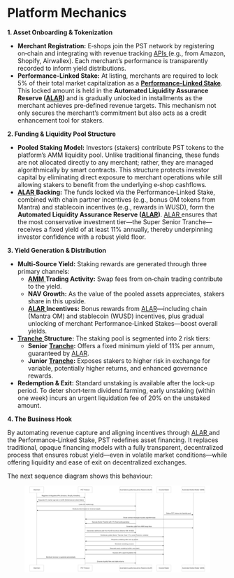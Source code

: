# Platform Mechanics

**1. Asset Onboarding & Tokenization**

* **Merchant Registration:** E‑shops join the PST network by registering on‑chain and integrating with revenue tracking [APIs ](<../README (2).md#api-application-programming-interface>)(e.g., from Amazon, Shopify, Airwallex). Each merchant’s performance is transparently recorded to inform yield distributions.
* **Performance-Linked Stake:** At listing, merchants are required to lock 5% of their total market capitalization as a [**Performance-Linked Stake**](<../README (2).md#performance-linked-stake>). This locked amount is held in the **Automated Liquidity Assurance Reserve (**[**ALAR**](<../README (2).md#automated-liquidity-assurance-reserve-alar>)**)** and is gradually unlocked in installments as the merchant achieves pre‑defined revenue targets. This mechanism not only secures the merchant’s commitment but also acts as a credit enhancement tool for stakers.

**2. Funding & Liquidity Pool Structure**

* **Pooled Staking Model:** Investors (stakers) contribute PST tokens to the platform’s AMM liquidity pool. Unlike traditional financing, these funds are not allocated directly to any merchant; rather, they are managed algorithmically by smart contracts. This structure protects investor capital by eliminating direct exposure to merchant operations while still allowing stakers to benefit from the underlying e‑shop cashflows.
* [**ALAR** ](<../README (2).md#automated-liquidity-assurance-reserve-alar>)**Backing:** The funds locked via the Performance‑Linked Stake, combined with chain partner incentives (e.g., bonus OM tokens from Mantra) and stablecoin incentives (e.g., rewards in WUSD), form the **Automated Liquidity Assurance Reserve (**[**ALAR**](<../README (2).md#automated-liquidity-assurance-reserve-alar>)**)**. [ALAR ](<../README (2).md#automated-liquidity-assurance-reserve-alar>)ensures that the most conservative investment tier—the Super Senior Tranche—receives a fixed yield of at least 11% annually, thereby underpinning investor confidence with a robust yield floor.

**3. Yield Generation & Distribution**

* **Multi-Source Yield:** Staking rewards are generated through three primary channels:
  * [**AMM** ](<../README (2).md#automated-market-intelligence-ami>)**Trading Activity:** Swap fees from on‑chain trading contribute to the yield.
  * **NAV Growth:** As the value of the pooled assets appreciates, stakers share in this upside.
  * [**ALAR** ](<../README (2).md#automated-liquidity-assurance-reserve-alar>)**Incentives:** Bonus rewards from [ALAR](<../README (2).md#automated-liquidity-assurance-reserve-alar>)—including chain (Mantra OM) and stablecoin (WUSD) incentives, plus gradual unlocking of merchant Performance‑Linked Stakes—boost overall yields.
* [**Tranche** ](<../README (2).md#tranche>)**Structure:** The staking pool is segmented into 2 risk tiers:
  * **Senior** [**Tranche**](<../README (2).md#tranche>)**:** Offers a fixed minimum yield of 11% per annum, guaranteed by [ALAR](<../README (2).md#automated-liquidity-assurance-reserve-alar>).
  * **Junior** [**Tranche**](<../README (2).md#tranche>)**:** Exposes stakers to higher risk in exchange for variable, potentially higher returns, and enhanced governance rewards.
* **Redemption & Exit:** Standard unstaking is available after the lock-up period. To deter short‑term dividend farming, early unstaking (within one week) incurs an urgent liquidation fee of 20% on the unstaked amount.

**4. The Business Hook**

By automating revenue capture and aligning incentives through [ALAR ](<../README (2).md#automated-liquidity-assurance-reserve-alar>)and the Performance‑Linked Stake, PST redefines asset financing. It replaces traditional, opaque financing models with a fully transparent, decentralized process that ensures robust yield—even in volatile market conditions—while offering liquidity and ease of exit on decentralized exchanges.

The next sequence diagram shows this behaviour:&#x20;

<figure><img src="../.gitbook/assets/Platform Mechanics.png" alt=""><figcaption></figcaption></figure>
